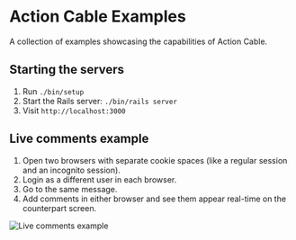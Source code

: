 # Action Cable Examples

A collection of examples showcasing the capabilities of Action Cable.

## Starting the servers

1. Run `./bin/setup`
2. Start the Rails server: `./bin/rails server`
3. Visit `http://localhost:3000`

## Live comments example

1. Open two browsers with separate cookie spaces (like a regular session and an incognito session).
2. Login as a different user in each browser.
3. Go to the same message.
4. Add comments in either browser and see them appear real-time on the counterpart screen.

![Live comments example](/example.gif?raw=true "Live comments example")
